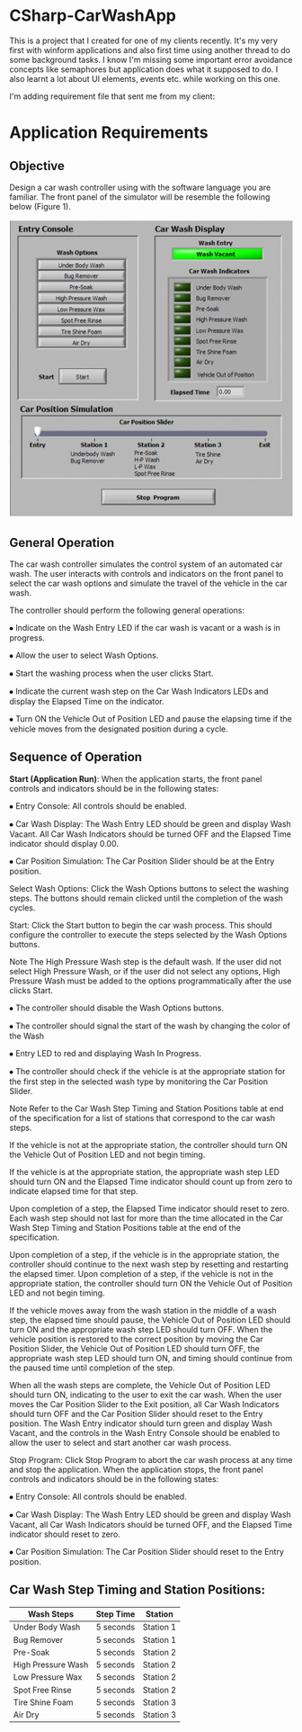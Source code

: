 # CSharp-CarWashApp

This is a project that I created for one of my clients recently. It's my very first with winform applications and also first time using another thread to do some background tasks. I know I'm missing some important error avoidance concepts like semaphores but application does what it supposed to do. I also learnt a lot about UI elements, events etc. while working on this one.

I'm adding requirement file that sent me from my client:



# Application Requirements


## Objective

Design a car wash controller using with the software language you are familiar.  The front panel of the simulator will be resemble the following below (Figure 1). 

![](Figure_1.png)


## General Operation

The car wash controller simulates the control system of an automated car wash. The user
interacts with controls and indicators on the front panel to select the car wash options and
simulate the travel of the vehicle in the car wash.

The controller should perform the following general operations:

⦁	Indicate on the Wash Entry LED if the car wash is vacant or a wash is in progress.

⦁	Allow the user to select Wash Options.

⦁	Start the washing process when the user clicks Start.

⦁	Indicate the current wash step on the Car Wash Indicators LEDs and display the Elapsed Time on the indicator.

⦁	Turn ON the Vehicle Out of Position LED and pause the elapsing time if the vehicle
moves from the designated position during a cycle.


## Sequence of Operation
**Start (Application Run)**: When the application starts, the front panel controls and
indicators should be in the following states:

⦁	Entry Console: All controls should be enabled.

⦁	Car Wash Display: The Wash Entry LED should be green and display Wash
Vacant. All Car Wash Indicators should be turned OFF and the Elapsed
Time indicator should display 0.00.

⦁	Car Position Simulation: The Car Position Slider should be at the Entry
position.

Select Wash Options: Click the Wash Options buttons to select the washing steps. The
buttons should remain clicked until the completion of the wash cycles.

Start: Click the Start button to begin the car wash process. This should configure the
controller to execute the steps selected by the Wash Options buttons.

Note The High Pressure Wash step is the default wash. If the user did not select High
Pressure Wash, or if the user did not select any options, High Pressure Wash must be
added to the options programmatically after the use clicks Start.

⦁	The controller should disable the Wash Options buttons.

⦁	The controller should signal the start of the wash by changing the color of the Wash

⦁	Entry LED to red and displaying Wash In Progress.

⦁	The controller should check if the vehicle is at the appropriate station for the first step in the selected wash type by monitoring the Car Position Slider.

Note Refer to the Car Wash Step Timing and Station Positions table at end of the
specification for a list of stations that correspond to the car wash steps.

If the vehicle is not at the appropriate station, the controller should turn ON the Vehicle
Out of Position LED and not begin timing.

If the vehicle is at the appropriate station, the appropriate wash step LED should turn ON
and the Elapsed Time indicator should count up from zero to indicate elapsed time for
that step.

Upon completion of a step, the Elapsed Time indicator should reset to zero.
Each wash step should not last for more than the time allocated in the Car Wash Step
Timing and Station Positions table at the end of the specification.

Upon completion of a step, if the vehicle is in the appropriate station, the controller
should continue to the next wash step by resetting and restarting the elapsed timer.
Upon completion of a step, if the vehicle is not in the appropriate station, the controller
should turn ON the Vehicle Out of Position LED and not begin timing.

If the vehicle moves away from the wash station in the middle of a wash step, the elapsed
time should pause, the Vehicle Out of Position LED should turn ON and the appropriate
wash step LED should turn OFF. When the vehicle position is restored to the correct
position by moving the Car Position Slider, the Vehicle Out of Position LED should
turn OFF, the appropriate wash step LED should turn ON, and timing should continue
from the paused time until completion of the step.

When all the wash steps are complete, the Vehicle Out of Position LED should turn ON,
indicating to the user to exit the car wash. When the user moves the Car Position Slider
to the Exit position, all Car Wash Indicators should turn OFF and the Car Position
Slider should reset to the Entry position. The Wash Entry indicator should turn green
and display Wash Vacant, and the controls in the Wash Entry Console should be
enabled to allow the user to select and start another car wash process.

Stop Program: Click Stop Program to abort the car wash process at any time and stop
the application. When the application stops, the front panel controls and indicators should
be in the following states:

⦁	Entry Console: All controls should be enabled.

⦁	Car Wash Display: The Wash Entry LED should be green and display Wash Vacant,
all Car Wash Indicators should be turned OFF, and the Elapsed Time indicator should
reset to zero.

⦁	Car Position Simulation: The Car Position Slider should reset to the Entry position.

## Car Wash Step Timing and Station Positions:

| Wash Steps         | Step Time | Station   |
|--------------------|-----------|-----------|
| Under Body Wash    | 5 seconds | Station 1 |
| Bug Remover        | 5 seconds | Station 1 |
| Pre-Soak           | 5 seconds | Station 2 |
| High Pressure Wash | 5 seconds | Station 2 |
| Low Pressure Wax   | 5 seconds | Station 2 |
| Spot Free Rinse    | 5 seconds | Station 2 |
| Tire Shine Foam    | 5 seconds | Station 3 |
| Air Dry            | 5 seconds | Station 3 |
